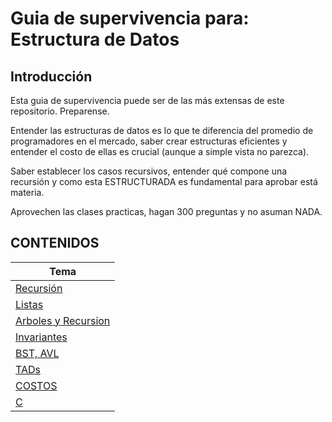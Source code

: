 # Guia de supervivencia para: Estructura de Datos
## Introducción
Esta guia de supervivencia puede ser de las más extensas de este repositorio. Preparense.

Entender las estructuras de datos es lo que te diferencia del promedio de programadores en el mercado, saber crear estructuras eficientes y entender el costo de ellas es crucial (aunque a simple vista no parezca).

Saber establecer los casos recursivos, entender qué compone una recursión y como esta ESTRUCTURADA es fundamental para aprobar está materia.

Aprovechen las clases practicas, hagan 300 preguntas y no asuman NADA. 



## CONTENIDOS

| Tema                  |
|---------------------- |
|[Recursión](https://github.com/PullolilEzequiel/HowToSurvive_LI_UNQ/blob/main/materias/EstrD/recursion.md) |
|[Listas](https://github.com/PullolilEzequiel/HowToSurvive_LI_UNQ/blob/main/materias/EstrD/listas.md)       |
|[Arboles y Recursion](https://github.com/PullolilEzequiel/HowToSurvive_LI_UNQ/blob/main/materias/EstrD/arboles.md)|
|[Invariantes]()        |
|[BST, AVL]()           | 
|[TADs]()               | 
|[COSTOS]()             |
|[C]()                  | 
